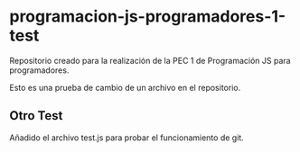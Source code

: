 # programacion-js-programadores-1-test
Repositorio creado para la realización de la PEC 1 de Programación JS para programadores.

Esto es una prueba de cambio de un archivo en el repositorio.

## Otro Test

Añadido el archivo test.js para probar el funcionamiento de git.
